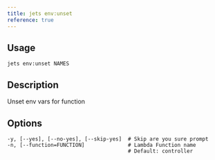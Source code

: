 ```yaml
---
title: jets env:unset
reference: true
---
```


## Usage

    jets env:unset NAMES

## Description

Unset env vars for function


## Options

```
-y, [--yes], [--no-yes], [--skip-yes]  # Skip are you sure prompt
-n, [--function=FUNCTION]              # Lambda Function name
                                       # Default: controller
```

